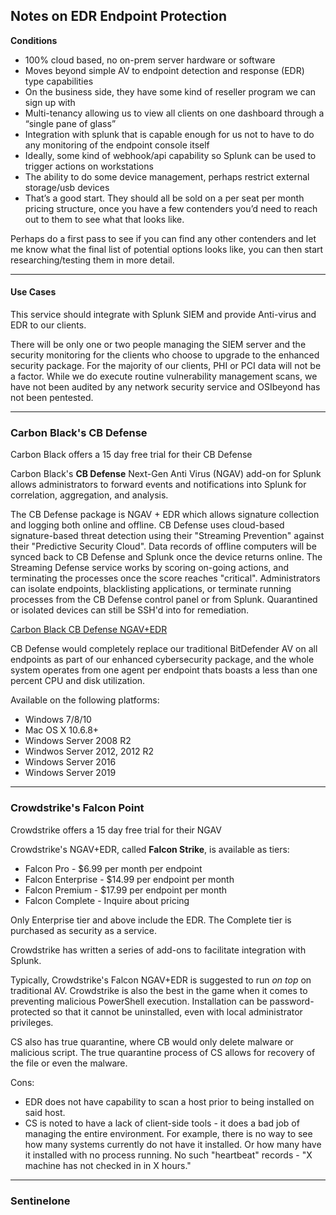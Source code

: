 ## Notes on EDR Endpoint Protection

**Conditions**

 - 100% cloud based, no on-prem server hardware or software
 - Moves beyond simple AV to endpoint detection and response (EDR) type capabilities
 - On the business side, they have some kind of reseller program we can sign up with
 - Multi-tenancy allowing us to view all clients on one dashboard through a “single pane of glass”
 - Integration with splunk that is capable enough for us not to have to do any monitoring of the endpoint console itself
 - Ideally, some kind of webhook/api capability so Splunk can be used to trigger actions on workstations
 - The ability to do some device management, perhaps restrict external storage/usb devices
 - That’s a good start. They should all be sold on a per seat per month pricing structure, once you have a few contenders you’d need to reach out to them to see what that looks like.
 
Perhaps do a first pass to see if you can find any other contenders and let me know what the final list of potential options looks like, you can then start researching/testing them in more detail.

___

#### Use Cases

This service should integrate with Splunk SIEM and provide Anti-virus and EDR to our clients. 

There will be only one or two people managing the SIEM server and the security monitoring for the clients who choose to upgrade to the enhanced security package. For the majority of our clients, PHI or PCI data will not be a factor. While we do execute routine vulnerability management scans, we have not been audited by any network security service and OSIbeyond has not been pentested.
___

### Carbon Black's **CB Defense**

Carbon Black offers a 15 day free trial for their CB Defense

Carbon Black's **CB Defense** Next-Gen Anti Virus (NGAV) add-on for Splunk allows administrators to forward events and notifications into Splunk for correlation, aggregation, and analysis.

The CB Defense package is NGAV + EDR which allows signature collection and logging both online and offline. CB Defense uses cloud-based signature-based threat detection using their "Streaming Prevention" against their "Predictive Security Cloud". Data records of offline computers will be synced back to CB Defense and Splunk once the device returns online. The Streaming Defense service works by scoring on-going actions, and terminating the processes once the score reaches "critical". Administrators can isolate endpoints, blacklisting applications, or terminate running processes from the CB Defense control panel or from Splunk. Quarantined or isolated devices can still be SSH'd into for remediation. 

[Carbon Black CB Defense NGAV+EDR](https://www.carbonblack.com/wp-content/uploads/2018/12/CB_Defense_DataSheet_122018_RGB.pdf)

CB Defense would completely replace our traditional BitDefender AV on all endpoints as part of our enhanced cybersecurity package, and the whole system operates from one agent per endpoint thats boasts a less than one percent CPU and disk utilization.

Available on the following platforms:
 - Windows 7/8/10
 - Mac OS X 10.6.8+
 - Windows Server 2008 R2
 - Windwos Server 2012, 2012 R2
 - Windows Server 2016
 - Windows Server 2019

___


### Crowdstrike's **Falcon Point**

Crowdstrike offers a 15 day free trial for their NGAV

Crowdstrike's NGAV+EDR, called **Falcon Strike**, is available as tiers:
 - Falcon Pro - $6.99 per month per endpoint
 - Falcon Enterprise - $14.99 per endpoint per month
 - Falcon Premium - $17.99 per endpoint per month 
 - Falcon Complete - Inquire about pricing

Only Enterprise tier and above include the EDR. The Complete tier is purchased as security as a service. 

Crowdstrike has written a series of add-ons to facilitate integration with Splunk. 

Typically, Crowdstrike's Falcon NGAV+EDR is suggested to run *on top* on traditional AV. Crowdstrike is also the best in the game when it comes to preventing malicious PowerShell execution. Installation can be password-protected so that it cannot be uninstalled, even with local administrator privileges. 

CS also has true quarantine, where CB would only delete malware or malicious script. The true quarantine process of CS allows for recovery of the file or even the malware. 

Cons:

 - EDR does not have capability to scan a host prior to being installed on said host. 
 - CS is noted to have a lack of client-side tools - it does a bad job of managing the entire environment. For example, there is no way to see how many systems currently do not have it installed. Or how many have it installed with no process running. No such "heartbeat" records - "X machine has not checked in in X hours."
___


### Sentinelone
